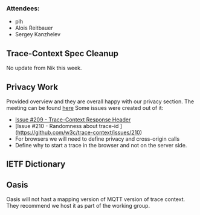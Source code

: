 ### Attendees:

* plh
* Alois Reitbauer
* Sergey Kanzhelev


## Trace-Context Spec Cleanup

No update from Nik this week. 

## Privacy Work

Provided overview and they are overall happy with our privacy section. The meeting can be found [here](https://github.com/w3c/distributed-tracing-wg/blob/master/meeting_notes/2018-11-29.md) Some issues were created out of it:

* [Issue #209 - Trace-Context Response Header](https://github.com/w3c/trace-context/issues/209) 
* [Issue #210 - Randomness about trace-id ] (https://github.com/w3c/trace-context/issues/210)
* For browsers we will need to define privacy and cross-origin calls
* Define why to start a trace in the browser and not on the server side. 

## IETF Dictionary 

## Oasis

Oasis will not hast a mapping version of MQTT version of trace context. They recommend we host it as part of the working group. 
